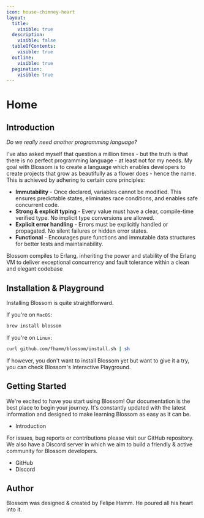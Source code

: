 ```yaml
---
icon: house-chimney-heart
layout:
  title:
    visible: true
  description:
    visible: false
  tableOfContents:
    visible: true
  outline:
    visible: true
  pagination:
    visible: true
---
```


# Home

## Introduction

_Do we really need another programming language?_

I've also asked myself that question a million times - but the truth is that there is no perfect programming language - at least not for my needs. My goal with Blossom is to create a language which enables developers to create projects that grow as beautifully as a flower does - hence the name. This is achieved by adhering to certain core principles:

* **Immutability** - Once declared, variables cannot be modified. This ensures predictable states, eliminates race conditions, and enables safe concurrent code.
* **Strong & explicit typing** - Every value must have a clear, compile-time verified type. No implicit type conversions are allowed.
* **Explicit error handling** - Errors must be explicitly handled or propagated. No silent failures or hidden error states.
* **Functional** - Encourages pure functions and immutable data structures for better tests and maintainability.

Blossom compiles to Erlang, inheriting the power and stability of the Erlang VM to deliver exceptional concurrency and fault tolerance within a clean and elegant codebase

## Installation & Playground

Installing Blossom is quite straightforward.

If you're on `MacOS`:

```bash
brew install blossom
```

If you're on `Linux`:

```bash
curl github.com/fhamm/blossom/install.sh | sh
```

If however, you don't want to install Blossom yet but want to give it a try, you can check Blossom's Interactive Playground.

## Getting Started

We're excited to have you start using Blossom! Our documentation is the best place to begin your journey. It's constantly updated with the latest information and designed to make learning Blossom as easy as it can be.

* Introduction

For issues, bug reports or contributions please visit our GitHub repository. We also have a Discord server in which we aim to build a friendly & active community for Blossom developers.

* GitHub
* Discord

## Author

Blossom was designed & created by Felipe Hamm. He poured all his heart into it.
